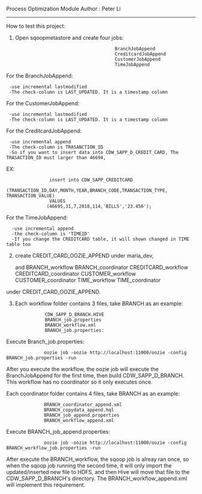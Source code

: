 Process Optimization Module
Author : Peter Li

---------
How to test this project:

1. Open sqoopmetastore and create four jobs:
                                            
                                            BranchJobAppend
                                            CreditcardJobAppend
                                            CustomerJobAppend
                                            TimeJobAppend
 
 For the BranchJobAppend:
 
     -use incremental lastmodified
     -The check-column is LAST_UPDATED. It is a timestamp column
     
 For the CustomerJobAppend:
 
     -use incremental lastmodified
     -The check-column is LAST_UPDATED. It is a timestamp column
     
 For the CreditcardJobAppend:
 
     -use incremental append
     -The check-column is TRASANCTION_ID
     -So if you want to insert data into CDW_SAPP_D_CREDIT_CARD, The TRASACTION_ID must larger than 46694,
     
  EX:
  
                    insert into CDW_SAPP_CREDITCARD
                   (TRANSACTION_ID,DAY,MONTH,YEAR,BRANCH_CODE,TRANSACTION_TYPE, TRANSACTION_VALUE)
                    VALUES
                   (46695,31,7,2018,114,'BILLS','23.456');
     
  For the TimeJobAppend:
  
      -use incremental append
      -the check-column is 'TIMEID'
      -If you change the CREDITCARD table, it will shown changed in TIME table too 
     
     
2. create CREDIT_CARD_OOZIE_APPEND under maria_dev, 

   and  BRANCH_workflow
        BRANCH_coordinator
        CREDITCARD_workflow
        CREDITCARD_coordinator
        CUSTOMER_workflow
        CUSTOMER_coordinator
        TIME_workflow
        TIME_coordinator
    
  under CREDIT_CARD_OOZIE_APPEND.

3. Each workflow folder contains 3 files, take BRANCH as an example:


                  CDW_SAPP_D_BRANCH.HIVE
                  BRANCH_job.properties
                  BRANCH_workflow.xml
                  BRANCH_job.properties: 

 Execute Branch_job.properties:                  
 
                  oozie job -oozie http://localhost:11000/oozie -config BRANCH_job.properties -run
 
 After you execute the workflow, the oozie job will execute the BranchJobAppend for the first time, then build CDW_SAPP_D_BRANCH.
 This workflow has no coordinator so it only executes once.
 
 
 
  Each coordinator folder contains 4 files, take BRANCH as an example:
   
                  BRANCH_coordinator_append.xml
                  BRANCH_copydata_append.hql
                  BRANCH_job_append.properties
                  BRANCH_workflow_append.xml
   
  Execute BRANCH_job_append.properties:
            
                  oozie job -oozie http://localhost:11000/oozie -config BRANCH_workflow_job.properties -run
                
After execute the BRANCH_workflow, the sqoop job is alreay ran once, so when the sqoop job running the second time, it will only import the updated/inserted new file to HDFS, and then Hive will move that file to the CDW_SAPP_D_BRANCH's directory.
The BRANCH_workflow_append.xml will implement this requirement.


 
             
                  
